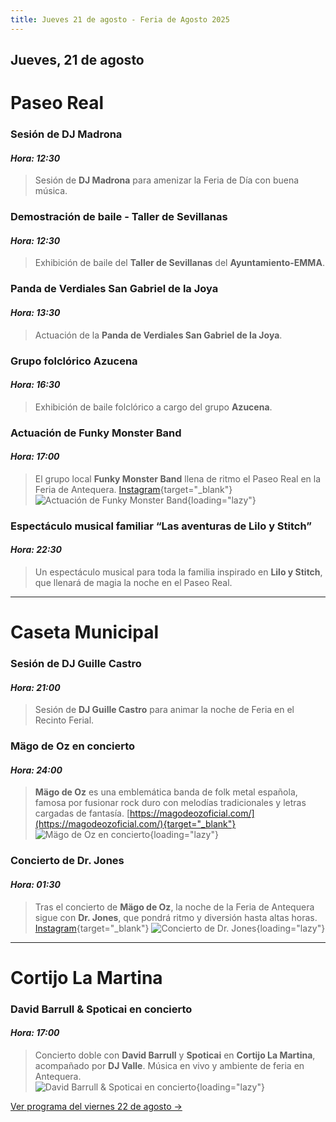 ```yaml
---
title: Jueves 21 de agosto - Feria de Agosto 2025
---
```


## Jueves, 21 de agosto

# Paseo Real

### **Sesión de DJ Madrona**  
#### *Hora: 12:30*  
> Sesión de **DJ Madrona** para amenizar la Feria de Día con buena música.

### **Demostración de baile - Taller de Sevillanas**  
#### *Hora: 12:30*  
> Exhibición de baile del **Taller de Sevillanas** del **Ayuntamiento-EMMA**.

### **Panda de Verdiales San Gabriel de la Joya**  
#### *Hora: 13:30*  
> Actuación de la **Panda de Verdiales San Gabriel de la Joya**.

### **Grupo folclórico Azucena**  
#### *Hora: 16:30*  
> Exhibición de baile folclórico a cargo del grupo **Azucena**.

### **Actuación de Funky Monster Band**
#### *Hora: 17:00*
> El grupo local **Funky Monster Band** llena de ritmo el Paseo Real en la Feria de Antequera.
[Instagram](https://www.instagram.com/funkymonsterband){target="_blank"}
![Actuación de Funky Monster Band](https://storage.googleapis.com/qultura-ficheros/eventos/26de4d9d-016e-4d45-ad77-3f8bc032811b.jpg){loading="lazy"}

### **Espectáculo musical familiar “Las aventuras de Lilo y Stitch”**  
#### *Hora: 22:30*  
> Un espectáculo musical para toda la familia inspirado en **Lilo y Stitch**, que llenará de magia la noche en el Paseo Real.

---

# Caseta Municipal

### **Sesión de DJ Guille Castro**  
#### *Hora: 21:00*  
> Sesión de **DJ Guille Castro** para animar la noche de Feria en el Recinto Ferial.

### **Mägo de Oz en concierto**
#### *Hora: 24:00*
> **Mägo de Oz** es una emblemática banda de folk metal española, famosa por fusionar rock duro con melodías tradicionales y letras cargadas de fantasía.
[https://magodeozoficial.com/](https://magodeozoficial.com/){target="_blank"}
![Mägo de Oz en concierto](https://storage.googleapis.com/qultura-ficheros/eventos/42e43ae1-1815-4141-9868-0030fa759f5e.jpg){loading="lazy"}

### **Concierto de Dr. Jones**
#### *Hora: 01:30*
> Tras el concierto de **Mägo de Oz**, la noche de la Feria de Antequera sigue con **Dr. Jones**, que pondrá ritmo y diversión hasta altas horas.
[Instagram](https://www.instagram.com/drjonesbanda){target="_blank"}
![Concierto de Dr. Jones](https://storage.googleapis.com/qultura-ficheros/eventos/39e74868-996a-4f27-ab83-d3450bf3ae76.jpg){loading="lazy"}

---

# Cortijo La Martina

### **David Barrull & Spoticai en concierto**  
#### *Hora: 17:00*  
> Concierto doble con **David Barrull** y **Spoticai** en **Cortijo La Martina**, acompañado por **DJ Valle**. Música en vivo y ambiente de feria en Antequera.  
![David Barrull & Spoticai en concierto](https://storage.googleapis.com/qultura-ficheros/eventos/26500523-42d5-423a-b5ae-7df34091163b.jpg){loading="lazy"}

[Ver programa del viernes 22 de agosto →](/programa/2025-08-22/)

